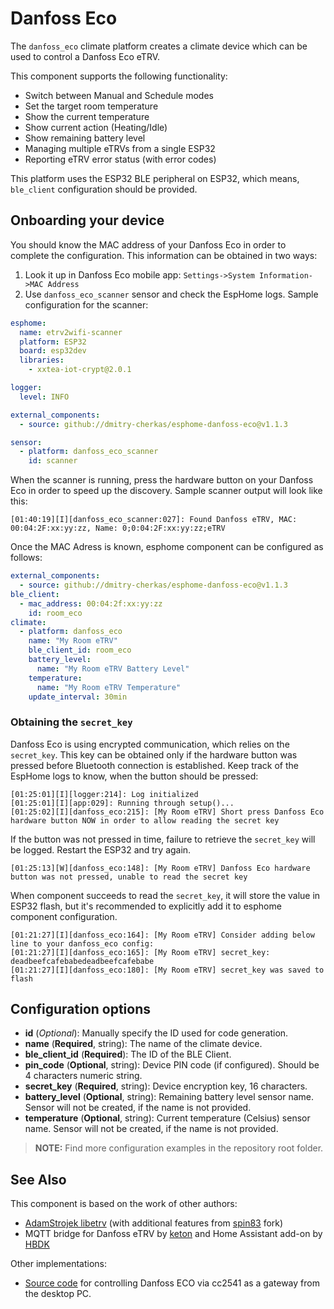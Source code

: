 Danfoss Eco
=============

The ``danfoss_eco`` climate platform creates a climate device which can be used to control a Danfoss Eco eTRV.

This component supports the following functionality:

- Switch between Manual and Schedule modes
- Set the target room temperature
- Show the current temperature
- Show current action (Heating/Idle)
- Show remaining battery level
- Managing multiple eTRVs from a single ESP32
- Reporting eTRV error status (with error codes)

This platform uses the ESP32 BLE peripheral on ESP32, which means, ``ble_client`` configuration should be provided.

Onboarding your device
------------------------
You should know the MAC address of your Danfoss Eco in order to complete the configuration. This information can be obtained in two ways:
1. Look it up in Danfoss Eco mobile app: `Settings->System Information->MAC Address`
2. Use `danfoss_eco_scanner` sensor and check the EspHome logs. Sample configuration for the scanner:
```yaml
esphome:
  name: etrv2wifi-scanner
  platform: ESP32
  board: esp32dev
  libraries:
    - xxtea-iot-crypt@2.0.1

logger:
  level: INFO

external_components:
  - source: github://dmitry-cherkas/esphome-danfoss-eco@v1.1.3

sensor:
  - platform: danfoss_eco_scanner
    id: scanner
```
When the scanner is running, press the hardware button on your Danfoss Eco in order to speed up the discovery. Sample scanner output will look like this:
```
[01:40:19][I][danfoss_eco_scanner:027]: Found Danfoss eTRV, MAC: 00:04:2F:xx:yy:zz, Name: 0;0:04:2F:xx:yy:zz;eTRV
```

Once the MAC Adress is known, esphome component can be configured as follows:
```yaml
external_components:
  - source: github://dmitry-cherkas/esphome-danfoss-eco@v1.1.3
ble_client:
  - mac_address: 00:04:2f:xx:yy:zz
    id: room_eco
climate:
  - platform: danfoss_eco
    name: "My Room eTRV"
    ble_client_id: room_eco
    battery_level:
      name: "My Room eTRV Battery Level"
    temperature:
      name: "My Room eTRV Temperature"
    update_interval: 30min
```

### Obtaining the `secret_key`
Danfoss Eco is using encrypted communication, which relies on the `secret_key`. This key can be obtained only if the hardware button was pressed before Bluetooth connection is established. Keep track of the EspHome logs to know, when the button should be pressed:
```
[01:25:01][I][logger:214]: Log initialized
[01:25:01][I][app:029]: Running through setup()...
[01:25:02][I][danfoss_eco:215]: [My Room eTRV] Short press Danfoss Eco hardware button NOW in order to allow reading the secret key
```
If the button was not pressed in time, failure to retrieve the `secret_key` will be logged. Restart the ESP32 and try again.
```
[01:25:13][W][danfoss_eco:148]: [My Room eTRV] Danfoss Eco hardware button was not pressed, unable to read the secret key
```

When component succeeds to read the `secret_key`, it will store the value in ESP32 flash, but it's recommended to explicitly add it to esphome component configuration.
```
[01:21:27][I][danfoss_eco:164]: [My Room eTRV] Consider adding below line to your danfoss_eco config:
[01:21:27][I][danfoss_eco:165]: [My Room eTRV] secret_key: deadbeefcafebabedeadbeefcafebabe 
[01:21:27][I][danfoss_eco:180]: [My Room eTRV] secret_key was saved to flash
```

Configuration options
------------------------

- **id** (*Optional*): Manually specify the ID used for code generation.
- **name** (**Required**, string): The name of the climate device.
- **ble_client_id** (**Required**): The ID of the BLE Client.
- **pin_code** (**Optional**, string): Device PIN code (if configured). Should be 4 characters numeric string.
- **secret_key** (**Required**, string): Device encryption key, 16 characters.
- **battery_level** (**Optional**, string): Remaining battery level sensor name. Sensor will not be created, if the name is not provided.
- **temperature** (**Optional**, string): Current temperature (Celsius) sensor name. Sensor will not be created, if the name is not provided.

> **NOTE:** Find more configuration examples in the repository root folder.


See Also
--------

This component is based on the work of other authors:
* [AdamStrojek libetrv](https://github.com/AdamStrojek/libetrv) (with additional features from [spin83](https://github.com/spin83/libetrv) fork)
* MQTT bridge for Danfoss eTRV by [keton](https://github.com/keton/etrv2mqtt) and Home Assistant add-on by [HBDK](https://github.com/HBDK/Eco2-Tools)

Other implementations:
* [Source code](https://github.com/dsltip/Danfoss-BLE) for controlling Danfoss ECO via cc2541 as a gateway from the desktop PC.
